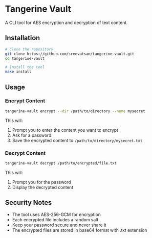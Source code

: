 # Tangerine Vault

A CLI tool for AES encryption and decryption of text content.

## Installation

```bash
# Clone the repository
git clone https://github.com/sreevatsan/tangerine-vault.git
cd tangerine-vault

# Install the tool
make install
```

## Usage

### Encrypt Content

```bash
tangerine-vault encrypt --dir /path/to/directory --name mysecret
```

This will:
1. Prompt you to enter the content you want to encrypt
2. Ask for a password
3. Save the encrypted content to `/path/to/directory/mysecret.txt`

### Decrypt Content

```bash
tangerine-vault decrypt /path/to/encrypted/file.txt
```

This will:
1. Prompt you for the password
2. Display the decrypted content

## Security Notes

- The tool uses AES-256-GCM for encryption
- Each encrypted file includes a random salt
- Keep your password secure and never share it
- The encrypted files are stored in base64 format with .txt extension
